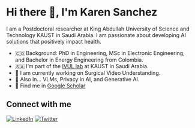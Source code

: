 # Hi there 👋, I'm Karen Sanchez

I am a Postdoctoral researcher at King Abdullah University of Science and Technology KAUST in Saudi Arabia. I am passionate about developing AI solutions that positively impact health.

- 🇨🇴 Background: PhD in Engineering, MSc in Electronic Engineering, and Bachelor in Energy Engineering from Colombia.
- 🇸🇦 I’m part of the [IVUL lab](https://cemse.kaust.edu.sa/ivul) at KAUST in Saudi Arabia.
- 🔭 I am currently working on Surgical Video Understanding.
- 🌱 Also in... VLMs, Privacy in AI, and Generative AI.
- 📝 Find me in [Google Scholar](https://scholar.google.com/citations?user=k7sOz3kAAAAJ&hl=en&oi=ao)

## Connect with me
[![LinkedIn](https://img.shields.io/badge/LinkedIn-Perfil-blue)](https://www.linkedin.com/in/karenyanethsanchez/)
[![Twitter](https://img.shields.io/badge/Twitter-Perfil-blue)](https://x.com/karensanchez119)
